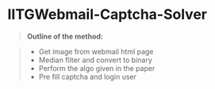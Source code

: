 # IITGWebmail-Captcha-Solver

> **Outline of the method:**

> - Get image from webmail html page
> - Median filter and convert to binary
> - Perform the algo given in the paper
> - Pre fill captcha and login user
